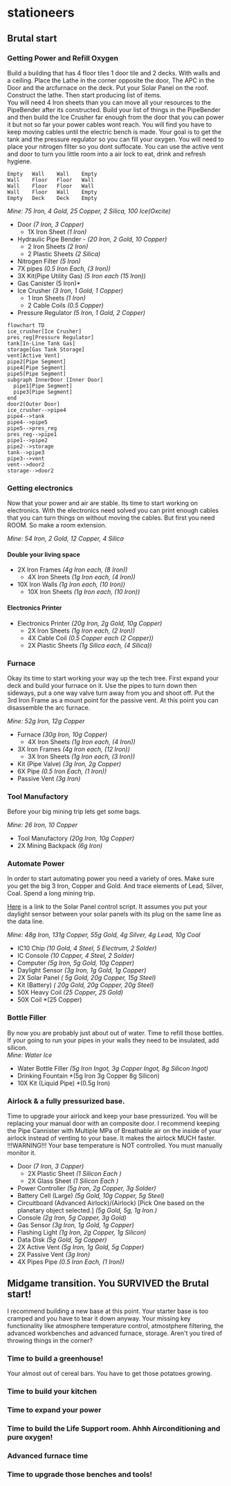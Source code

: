 # stationeers

## Brutal start

### Getting Power and Refill Oxygen
Build a building that has 4 floor tiles 1 door tile and 2 decks.  With walls and a ceiling.
Place the Lathe in the corner opposite the door, The APC in the Door and the arcfurnace on the deck.  Put your Solar Panel on the roof.  Construct the lathe.  Then start producing list of items.  
You will need 4 Iron sheets than you can move all your resources to the PipeBender after its constructed.  Build your list of things in the PipeBender and then build the Ice Crusher far enough from the door that you can power it but not so far your power cables wont reach.  You will find you have to keep moving cables until the electric bench is made.
Your goal is to get the tank and the pressure regulator so you can fill your oxygen.  You will need to place your nitrogen filter so you dont suffocate.  You can use the active vent and door to turn you little room into a air lock to eat, drink and refresh hygiene.
```
Empty   Wall    Wall    Empty
Wall    Floor   Floor   Wall
Wall    Floor   Floor   Wall
Wall    Floor   Wall    Empty
Empty   Deck    Deck    Empty
```
*Mine: 75 Iron, 4 Gold, 25 Copper, 2 Silica, 100 Ice(Oxcite)*
* Door *(7 Iron, 3 Copper)*
  * 1X Iron Sheet *(1 Iron)*
* Hydraulic Pipe Bender - *(20 Iron, 2 Gold, 10 Copper)*
  * 2 Iron Sheets *(2 Iron)*
  * 2 Plastic Sheets *(2 Silica)*
* Nitrogen Filter *(5 Iron)*
* 7X pipes *(0.5 Iron Each, (3 Iron))*
* 3X Kit(Pipe Utility Gas) *(5 Iron each (15 Iron))*
* Gas Canister (5 Iron)*
* Ice Crusher *(3 Iron, 1 Gold, 1 Copper)*
  * 1 Iron Sheets *(1 Iron)* 
  * 2 Cable Coils *(0.5 Copper)*
* Pressure Regulator *(5 Iron, 1 Gold, 2 Copper)*

```mermaid
flowchart TD
ice_crusher[Ice Crusher]
pres_reg[Pressure Regulator]
tank[In-Line Tank Gas]
storage[Gas Tank Storage]
vent[Active Vent]
pipe2[Pipe Segment]
pipe4[Pipe Segment]
pipe5[Pipe Segment]
subgraph InnerDoor [Inner Door]
  pipe1[Pipe Segment]
  pipe3[Pipe Segment]
end
door2[Outer Door]
ice_crusher-->pipe4
pipe4-->tank
pipe4-->pipe5
pipe5-->pres_reg
pres_reg-->pipe1
pipe1-->pipe2
pipe2-->storage
tank-->pipe3
pipe3-->vent
vent-->door2
storage-->door2
```
### Getting electronics
Now that your power and air are stable.  Its time to start working on electronics.  With the electronics need solved you can print enough cables that you can turn things on without moving the cables.  But first you need ROOM.  So make a room extension.

*Mine: 54 Iron, 2 Gold, 12 Copper, 4 Silica*
#### Double your living space
* 2X Iron Frames *(4g Iron each, (8 Iron))*
    * 4X Iron Sheets *(1g Iron each, (4 Iron))*
* 10X Iron Walls *(1g Iron each, (10 Iron))*
    * 10X Iron Sheets *(1g Iron each, (10 Iron))*
#### Electronics Printer
* Electronics Printer *(20g Iron, 2g Gold, 10g Copper)* 
    * 2X Iron Sheets *(1g Iron each, (2 Iron))*
    * 4X Cable Coil *(0.5 Copper each (2 Copper))*
    * 2X Plastic Sheets *(1g Silica each, (4 Silica))*

### Furnace
Okay its time to start working your way up the tech tree.  First expand your deck and build your furnace on it.  Use the pipes to turn down then sideways,  put a one way valve turn away from you and shoot off.  Put the 3rd Iron Frame as a mount point for the passive vent.  At this point you can disassemble the arc furnace.

*Mine: 52g Iron, 12g Copper*
* Furnace *(30g Iron, 10g Copper)*
    * 4X Iron Sheets *(1g Iron each, (4 Iron))*
* 3X Iron Frames *(4g Iron each, (12 Iron))*
    * 3X Iron Sheets *(1g Iron each, (3 Iron))*
* Kit (Pipe Valve) *(3g Iron,
2g Copper)*
* 6X Pipe *(0.5 Iron Each, (1 Iron))*
* Passive Vent *(3g Iron)*

### Tool Manufactory
Before your big mining trip lets get some bags.  

*Mine: 26 Iron, 10 Copper*
* Tool Manufactory *(20g Iron, 10g Copper)*
* 2X Mining Backpack *(6g Iron)*

### Automate Power
In order to start automating power you need a variety of ores.  Make sure you get the big 3 Iron, Copper and Gold. And trace elements of Lead, Silver, Coal. Spend a long mining trip.  

[Here](Generator-SolarControl.ic10) is a link to the Solar Panel control script.  It assumes you put your daylight sensor between your solar panels with its plug on the same line as the data line.

*Mine: 48g Iron, 131g Copper, 55g Gold, 4g Silver, 4g Lead, 10g Coal*
* IC10 Chip *(10 Gold, 4 Steel, 5 Electrum, 2 Solder)*
* IC Console *(10 Copper, 4 Steel, 2 Solder)*
* Computer *(5g Iron, 5g Gold, 10g Copper)*
* Daylight Sensor *(3g Iron, 1g Gold, 1g Copper)*
* 2X Solar Panel *(	5g Gold, 20g Copper, 15g Steel)*
* Kit (Battery) *(	20g Gold, 20g Copper, 20g Steel)*
* 50X Heavy Coil *(25 Copper, 25 Gold)*
* 50X Coil *(25 Copper)

### Bottle Filler
By now you are probably just about out of water.  Time to refill those bottles.  If your going to run your pipes in your walls they need to be insulated, add silicon.  
*Mine: Water Ice*
* Water Bottle Filler *(5g Iron Ingot, 3g Copper Ingot, 8g Silicon Ingot)*
* Drinking Fountain *(5g Iron 3g Copper 8g Silicon)
* 10X Kit (Liquid Pipe) *(0.5g Iron)

### Airlock & a fully pressurized base.
Time to upgrade your airlock and keep your base pressurized.  You will be replacing your manual door with an composite door.  I recommend keeping the Pipe Cannister with Multiple MPa of Breathable air on the inside of your airlock instead of venting to your base.  It makes the airlock MUCH faster.  !!!WARNING!!! Your base temperature is NOT controlled.  You must manually monitor it.
* Door *(7 Iron, 3 Copper)*
  * 2X Plastic Sheet *(1 Silicon Each )*
  * 2X Glass Sheet *(1 Silicon Each )*
* Power Controller *(5g Iron, 2g Copper, 3g Solder)*
* Battery Cell (Large) *(5g Gold, 10g Copper, 5g Steel)*
* Circuitboard (Advanced Airlock)/(Airlock) [Pick One based on the planetary object selected.] *(5g Gold, 5g, 1g Iron.)*
* Console *(2g Iron, 5g Copper, 3g Gold)*
* Gas Sensor *(3g Iron, 1g Gold, 1g Copper)*
* Flashing Light *(1g Iron, 2g Copper, 1g Silicon)*
* Data Disk *(5g Gold, 5g Copper)*
* 2X Active Vent *(5g Iron, 1g Gold, 5g Copper)*
* 2X Passive Vent *(3g Iron)*
* 4X Pipes Pipe *(0.5 Iron Each, (1 Iron))*

## Midgame transition.  You SURVIVED the Brutal start!
I recommend building a new base at this point.  Your starter base is too cramped and you have to tear it down anyway.  Your missing key functionality like atmosphere temperature control, atmostphere filtering, the advanced workbenches and advanced furnace, storage.  Aren't you tired of throwing things in the corner?


### Time to build a greenhouse!
Your almost out of cereal bars.  You have to get those potatoes growing.

### Time to build your kitchen

### Time to expand your power

### Time to build the Life Support room.  Ahhh Airconditioning and pure oxygen!

### Advanced furnace time

### Time to upgrade those benches and tools!

